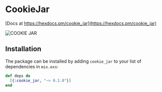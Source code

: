 # CookieJar

[Docs at https://hexdocs.pm/cookie_jar](https://hexdocs.pm/cookie_jar)

![COOKIE JAR](https://cloud.githubusercontent.com/assets/1329716/22807691/5fe454d6-ef7c-11e6-8e0b-30aca685c83a.jpg)

## Installation

The package can be installed
by adding `cookie_jar` to your list of dependencies in `mix.exs`:

```elixir
def deps do
  [{:cookie_jar, "~> 0.1.0"}]
end
```
